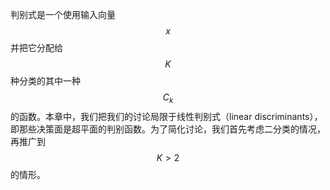 判别式是一个使用输入向量$$ x $$并把它分配给$$ K $$种分类的其中一种$$ C_k $$的函数。本章中，我们把我们的讨论局限于线性判别式（linear discriminants），即那些决策面是超平面的判别函数。为了简化讨论，我们首先考虑二分类的情况，再推广到$$ K > 2 $$的情形。    
